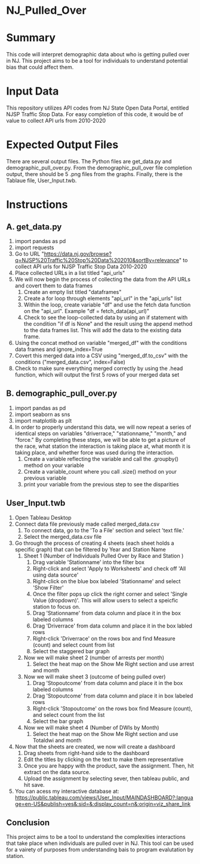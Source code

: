 # NJ_Pulled_Over

# Summary 
This code will interpret demographic data about who is getting pulled over in NJ. This project aims to be a tool for individuals to understand potential bias that could affect them.
# Input Data 
This repository utilizes API codes from NJ State Open Data Portal, entitled NJSP Traffic Stop Data. For easy completion of this code, it would be of value to collect API urls from 2010-2020
# Expected Output Files 
There are several output files. The Python files are get_data.py and demographic_pull_over.py. From the demographic_pull_over file completion output, there should be 5 .png files from the graphs. Finally, there is the Tablaue file, User_Input.twb. 
# Instructions
## A. get_data.py
1. import pandas as pd 
1. import requests
1. Go to URL "https://data.nj.gov/browse?q=NJSP%20Traffic%20Stop%20Data%202010&sortBy=relevance" to collect API urls for NJSP Traffic Stop Data 2010-2020
1. Place collected URLs in a list titled "api_urls"
1. We will now begin the process of collecting the data from the API URLs and covert them to data frames 
    1. Create an empty list titled "dataframes" 
    1. Create a for loop through elements "api_url" in the "api_urls" list 
    1. Within the loop, create variable "df" and use the fetch data function on the "api_url". Example "df = fetch_data(api_url)"
    1. Check to see the loop-collected data by using an if statement with the condition "if df is None" and the result using the append method to the data frames list. This will add the data to the existing data frame. 
1. Using the concat method on variable "merged_df" with the conditions data frames and ignore_index=True
1. Covert this merged data into a CSV using "merged_df.to_csv" with the conditions ("merged_data.csv", index=False)
1. Check to make sure everything merged correctly by using the .head function, which will output the first 5 rows of your merged data set 

## B. demographic_pull_over.py
1. import pandas as pd 
1. import seaborn as sns 
1. import matplotlib as plt
1. In order to properly understand this data, we will now repeat a series of identical steps on variables "driverrace," "stationname," "month," and "force." By completing these steps, we will be able to get a picture of the race, what station the interaction is taking place at, what month it is taking place, and whether force was used during the interaction. 
    1. Create a variable reflecting the variable and call the .groupby() method on your variable 
    1. Create a variable_count where you call .size() method on your previous variable 
    1. print your variable from the previous step to see the disparities 

## User_Input.twb 
1. Open Tableau Desktop 
1. Connect data file previously made called merged_data.csv 
    1. To connect data, go to the 'To a File' section and select 'text file.'
    1. Select the merged_data.csv file 
1. Go through the process of creating 4 sheets (each sheet holds a specific graph) that can be filtered by Year and Station Name 
    1. Sheet 1 (Number of Individuals Pulled Over by Race and Station )
        1. Drag variable  'Stationname' into the filter box 
        1. Right-click and select 'Apply to Worksheets' and check off 'All using data source' 
        1. Right-click on the blue box labeled 'Stationname' and select 'Show Filter' 
        1. Once the filter pops up click the right corner and select 'Single Value (dropdown)'. This will allow users to select a speicfic station to focus on. 
        1. Drag 'Stationname' from data column and place it in the box labeled columns 
        1. Drag 'Driverrace' from data column and place it in the box labled rows 
        1. Right-click 'Driverrace' on the rows box and find Measure (count) and select count from list 
        1. Select the staggered bar graph
    1. Now we will make sheet 2  (number of arrests per month)
        1. Select the heat map on the Show Me Right section and use arrest and month
    1. Now we will make sheet 3 (outcome of being pulled over)
        1.   Drag 'Stopoutcome' from data column and place it in the box labeled columns 
        1. Drag 'Stopoutcome' from data column and place it in box labeled rows 
        1. Right-click 'Stopoutcome' on the rows box find Measure (count), and select count from the list 
        1. Select the bar graph
    1. Now we will make sheet 4 (Number of DWIs by Month)
       1.  Select the heat map on the Show Me Right section and use Totaldwi and month
1. Now that the sheets are created, we now will create a dashboard 
    1. Drag sheets from right-hand side to the dashboard 
    1. Edit the titles by clicking on the text to make them representative 
    1. Once you are happy with the product, save the assignment. Then, hit extract on the data source. 
    1. Upload the assignment by selecting sever, then tableau public, and hit save. 
1. You can acess my interactive database at: https://public.tableau.com/views/User_Input/MAINDASHBOARD?:language=en-US&publish=yes&:sid=&:display_count=n&:origin=viz_share_link

## Conclusion
This project aims to be a tool to understand the complexities interactions that take place when individuals are pulled over in NJ. This tool can be used for a vairety of purposes from understanding bais to program evalutation by station. 


    
